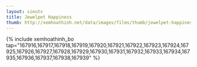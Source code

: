 ```yaml
---
layout: sieutv
title: Jewelpet Happiness
thumb: http://xemhoathinh.net/data/images/films/thumb/jewelpet-happiness-jewelpet-happiness-2009.jpg
---
```

{% include xemhoathinh_bo tap="167916,167917,167918,167919,167920,167921,167922,167923,167924,167925,167926,167927,167928,167929,167930,167931,167932,167933,167934,167935,167936,167937,167938,167939" %} 
